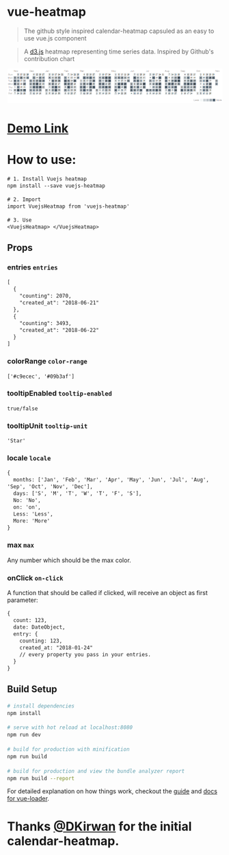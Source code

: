 # vue-heatmap

> The github style inspired calendar-heatmap capsuled as an easy to use vue.js component

> A [d3.js](https://d3js.org/) heatmap representing time series data. Inspired by Github's contribution chart

![Reusable D3.js Calendar Heatmap chart](https://raw.githubusercontent.com/DKirwan/calendar-heatmap/develop/example/thumbnail.png)

# [Demo Link](http://www.dominikangerer.com/projects/vuejs-heatmap/)

# How to use:

```
# 1. Install Vuejs heatmap
npm install --save vuejs-heatmap

# 2. Import
import VuejsHeatmap from 'vuejs-heatmap'

# 3. Use
<VuejsHeatmap> </VuejsHeatmap>
```

## Props

### entries `entries`

```
[
  {
    "counting": 2070,
    "created_at": "2018-06-21"
  },
  {
    "counting": 3493,
    "created_at": "2018-06-22"
  }
]
```

### colorRange `color-range`

```
['#c9ecec', '#09b3af']
```

### tooltipEnabled `tooltip-enabled`

```
true/false
```

### tooltipUnit `tooltip-unit`

```
'Star'
```

### locale `locale`

```
{
  months: ['Jan', 'Feb', 'Mar', 'Apr', 'May', 'Jun', 'Jul', 'Aug', 'Sep', 'Oct', 'Nov', 'Dec'],
  days: ['S', 'M', 'T', 'W', 'T', 'F', 'S'],
  No: 'No',
  on: 'on',
  Less: 'Less',
  More: 'More'
}
```

### max `max`

Any number which should be the max color.

### onClick `on-click`

A function that should be called if clicked, will receive an object as first parameter:

```
{
  count: 123,
  date: DateObject,
  entry: { 
    counting: 123,
    created_at: "2018-01-24"
    // every property you pass in your entries.
  }
}
```


## Build Setup

``` bash
# install dependencies
npm install

# serve with hot reload at localhost:8080
npm run dev

# build for production with minification
npm run build

# build for production and view the bundle analyzer report
npm run build --report
```

For detailed explanation on how things work, checkout the [guide](http://vuejs-templates.github.io/webpack/) and [docs for vue-loader](http://vuejs.github.io/vue-loader).


# Thanks [@DKirwan](https://github.com/DKirwan) for the initial calendar-heatmap.
